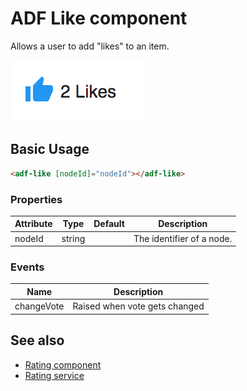 # ADF Like component

Allows a user to add "likes" to an item.

![Custom columns](docassets/images/social1.png)

## Basic Usage

```html
<adf-like [nodeId]="nodeId"></adf-like>
```

### Properties

| Attribute | Type | Default | Description |
| --------- | ---- | ------- | ----------- |
| nodeId | string |  | The identifier of a node. |

### Events

| Name | Description |
| ---- | ----------- |
| changeVote | Raised when vote gets changed |

## See also

-   [Rating component](rating.component.md)
-   [Rating service](rating.service.md)
